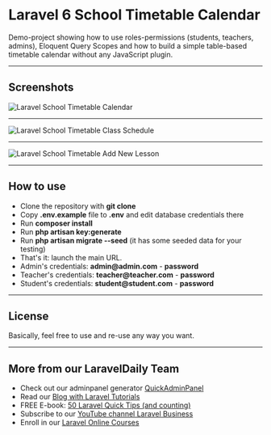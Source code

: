 # Laravel 6 School Timetable Calendar

Demo-project showing how to use roles-permissions (students, teachers, admins), Eloquent Query Scopes and how to build a simple table-based timetable calendar without any JavaScript plugin.

- - - - -----


## Screenshots 

![Laravel School Timetable Calendar](https://quickadminpanel.com/blog/wp-content/uploads/2020/02/Screen-Shot-2020-02-18-at-10.18.36-AM.png)

- - - - - 

![Laravel School Timetable Class Schedule](https://quickadminpanel.com/blog/wp-content/uploads/2020/02/Screen-Shot-2020-02-18-at-10.26.27-AM.png)

- - - - - 

![Laravel School Timetable Add New Lesson](https://quickadminpanel.com/blog/wp-content/uploads/2020/02/Screen-Shot-2020-02-18-at-10.24.56-AM.png)

- - - - -

## How to use

- Clone the repository with __git clone__
- Copy __.env.example__ file to __.env__ and edit database credentials there
- Run __composer install__
- Run __php artisan key:generate__
- Run __php artisan migrate --seed__ (it has some seeded data for your testing)
- That's it: launch the main URL. 
- Admin's credentials: __admin@admin.com__ - __password__
- Teacher's credentials: __teacher@teacher.com__ - __password__
- Student's credentials: __student@student.com__ - __password__


- - - - -

## License

Basically, feel free to use and re-use any way you want.

- - - - -

## More from our LaravelDaily Team

- Check out our adminpanel generator [QuickAdminPanel](https://quickadminpanel.com)
- Read our [Blog with Laravel Tutorials](https://laraveldaily.com)
- FREE E-book: [50 Laravel Quick Tips (and counting)](https://laraveldaily.com/free-e-book-40-laravel-quick-tips-and-counting/)
- Subscribe to our [YouTube channel Laravel Business](https://www.youtube.com/channel/UCTuplgOBi6tJIlesIboymGA)
- Enroll in our [Laravel Online Courses](https://laraveldaily.teachable.com/)
